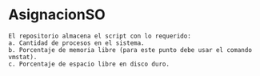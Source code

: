 # AsignacionSO
  
	El repositorio almacena el script con lo requerido:
  	a. Cantidad de procesos en el sistema.
  	b. Porcentaje de memoria libre (para este punto debe usar el comando vmstat).
  	c. Porcentaje de espacio libre en disco duro.
